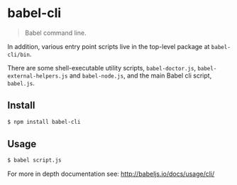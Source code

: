 # babel-cli

> Babel command line.
 
In addition, various entry point scripts live in the top-level package at `babel-cli/bin`.

There are some shell-executable utility scripts, `babel-doctor.js`, `babel-external-helpers.js` and `babel-node.js`, and the main Babel cli script, `babel.js`.

## Install

```sh
$ npm install babel-cli
```

## Usage 

```sh
$ babel script.js
```

For more in depth documentation see: http://babeljs.io/docs/usage/cli/
